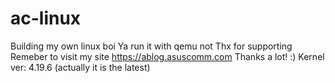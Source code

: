 # ac-linux
Building my own linux boi
Ya run it with qemu not
Thx for supporting
Remeber to visit my site https://ablog.asuscomm.com Thanks a lot! :)
Kernel ver: 4.19.6 (actually it is the latest)
